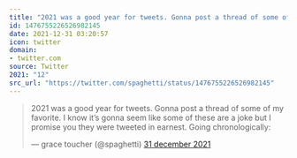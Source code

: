 ```yaml
---
title: "2021 was a good year for tweets. Gonna post a thread of some of my favorite. I know it’s gonna seem ..."
id: 1476755226526982145
date: 2021-12-31 03:20:57
icon: twitter
domain:
- twitter.com
source: Twitter
2021: "12"
src_url: "https://twitter.com/spaghetti/status/1476755226526982145"
---
```

<blockquote class="twitter-tweet" data-lang="nl" data-dnt="true"><p lang="en" dir="ltr">2021 was a good year for tweets. Gonna post a thread of some of my favorite. I know it’s gonna seem like some of these are a joke but I promise you they were tweeted in earnest. Going chronologically:</p>&mdash; grace toucher (@spaghetti) <a href="https://twitter.com/spaghetti/status/1476755226526982145?ref_src=twsrc%5Etfw">31 december 2021</a></blockquote>
<script async src="https://platform.twitter.com/widgets.js" charset="utf-8"></script>

